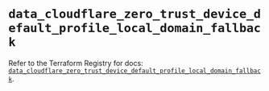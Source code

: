 # `data_cloudflare_zero_trust_device_default_profile_local_domain_fallback`

Refer to the Terraform Registry for docs: [`data_cloudflare_zero_trust_device_default_profile_local_domain_fallback`](https://registry.terraform.io/providers/cloudflare/cloudflare/5.10.0/docs/data-sources/zero_trust_device_default_profile_local_domain_fallback).
